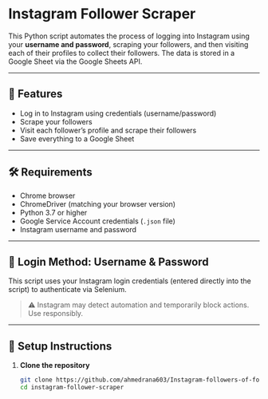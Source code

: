 # Instagram Follower Scraper

This Python script automates the process of logging into Instagram using your **username and password**, scraping your followers, and then visiting each of their profiles to collect their followers. The data is stored in a Google Sheet via the Google Sheets API.

---

## 📌 Features

- Log in to Instagram using credentials (username/password)
- Scrape your followers
- Visit each follower’s profile and scrape their followers
- Save everything to a Google Sheet

---

## 🛠 Requirements

- Chrome browser
- ChromeDriver (matching your browser version)
- Python 3.7 or higher
- Google Service Account credentials (`.json` file)
- Instagram username and password

---

## 🔐 Login Method: Username & Password

This script uses your Instagram login credentials (entered directly into the script) to authenticate via Selenium.

> ⚠️ Instagram may detect automation and temporarily block actions. Use responsibly.

---

## 📗 Setup Instructions

1. **Clone the repository**
   ```bash
   git clone https://github.com/ahmedrana603/Instagram-followers-of-followers.git
   cd instagram-follower-scraper
